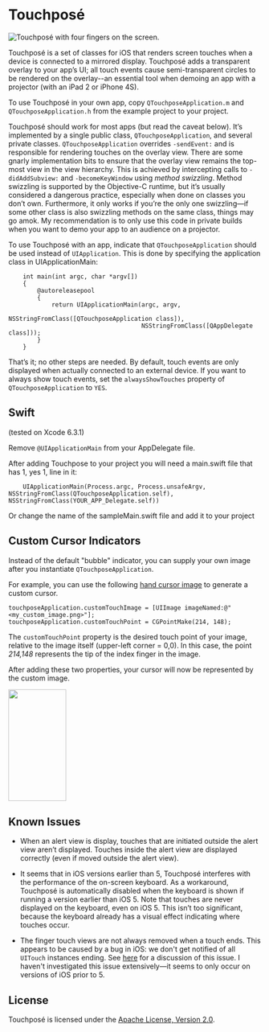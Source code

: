 # Touchposé

![Touchposé with four fingers on the screen.](http://public.toddreed.name.s3.amazonaws.com/images/TouchposeScreenshot.png)

Touchposé is a set of classes for iOS that renders screen touches when
a device is connected to a mirrored display. Touchposé adds a
transparent overlay to your app’s UI; all touch events cause
semi-transparent circles to be rendered on the overlay--an essential
tool when demoing an app with a projector (with an iPad 2 or iPhone
4S).

To use Touchposé in your own app, copy `QTouchposeApplication.m` and
`QTouchposeApplication.h` from the example project to your project.

Touchposé should work for most apps (but read the caveat below). It’s
implemented by a single public class, `QTouchposeApplication`, and
several private classes.  `QTouchposeApplication` overrides
`‑sendEvent:` and is responsible for rendering touches on the overlay
view.  There are some gnarly implementation bits to ensure that the
overlay view remains the top-most view in the view hierarchy. This is
achieved by intercepting calls to `-didAddSubview:` and
`-becomeKeyWindow` using _method swizzling_. Method swizzling is
supported by the Objective-C runtime, but it’s usually considered a
dangerous practice, especially when done on classes you don’t
own. Furthermore, it only works if you’re the only one swizzling—if
some other class is also swizzling methods on the same class, things
may go amok. My recommendation is to only use this code in private
builds when you want to demo your app to an audience on a projector.

To use Touchposé with an app, indicate that `QTouchposeApplication`
should be used instead of `UIApplication`. This is done by specifying
the application class in UIApplicationMain:

        int main(int argc, char *argv[])
        {
            @autoreleasepool
            {
                return UIApplicationMain(argc, argv,
                                         NSStringFromClass([QTouchposeApplication class]),
                                         NSStringFromClass([QAppDelegate class]));
            }
        }

That’s it; no other steps are needed. By default, touch events are
only displayed when actually connected to an external device. If you
want to always show touch events, set the `alwaysShowTouches` property
of `QTouchposeApplication` to `YES`.

## Swift
(tested on Xcode 6.3.1)

Remove `@UIApplicationMain` from your AppDelegate file.

After adding Touchpose to your project you will need a main.swift file that has 1, yes 1, line in it:

        UIApplicationMain(Process.argc, Process.unsafeArgv, NSStringFromClass(QTouchposeApplication.self), NSStringFromClass(YOUR_APP_Delegate.self))

Or change the name of the sampleMain.swift file and add it to your project

## Custom Cursor Indicators

Instead of the default "bubble" indicator, you can supply your own image after you instantiate `QTouchposeApplication`.

For example, you can use the following [hand cursor image](./QTouchposeFinger.png) to generate a custom cursor.


```
touchposeApplication.customTouchImage = [UIImage imageNamed:@"<my_custom_image.png>"];
touchposeApplication.customTouchPoint = CGPointMake(214, 148);
```

The `customTouchPoint` property is the desired touch point of your image, relative to the image itself (upper-left corner = 0,0). In this case, the point *214,148* represents the tip of the index finger in the image.

After adding these two properties, your cursor will now be represented by the custom image.

<img src="touchpose_hand_screenshot.png" width="115px" height="222px" />


## Known Issues

- When an alert view is display, touches that are initiated outside
  the alert view aren’t displayed. Touches inside the alert view are
  displayed correctly (even if moved outside the alert view).

- It seems that in iOS versions earlier than 5, Touchposé interferes
  with the performance of the on-screen keyboard. As a workaround,
  Touchposé is automatically disabled when the keyboard is shown if
  running a version earlier than iOS 5. Note that touches are never
  displayed on the keyboard, even on iOS 5. This isn’t too
  significant, because the keyboard already has a visual effect
  indicating where touches occur.

- The finger touch views are not always removed when a touch
  ends. This appears to be caused by a bug in iOS: we don't get
  notified of all `UITouch` instances ending. See
  [here](https://discussions.apple.com/thread/1507669?start=0&tstart=0)
  for a discussion of this issue. I haven't investigated this issue
  extensively—it seems to only occur on versions of iOS prior to 5.

## License

Touchposé is licensed under the
[Apache License, Version 2.0](http://www.apache.org/licenses/LICENSE-2.0.html).
